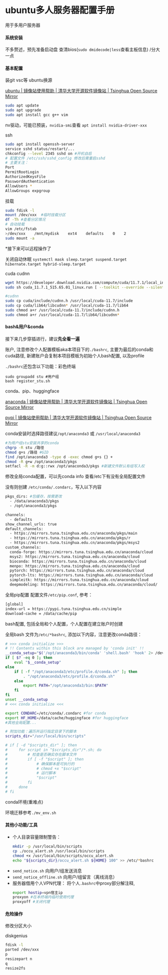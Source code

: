 # ubuntu多人服务器配置手册
用于多用户服务器
#### 系统安装
不多赘述，预先准备启动盘 查清bios(`sudo dmidecode|less`查看主板信息) /分大一点

#### 基本配置
装git vsc等 ubuntu换源

[ubuntu | 镜像站使用帮助 | 清华大学开源软件镜像站 | Tsinghua Open Source Mirror](https://mirrors.tuna.tsinghua.edu.cn/help/ubuntu/)

```bash
sudo apt update
sudo apt upgrade
sudo apt install gcc g++ vim
```

nv驱动，可能已预装，`nvidia-smi`查看
`apt install nvidia-driver-xxx`

ssh

``` bash
sudo apt install openssh-server
service sshd status/restart/... 
chkconfig --level 2345 sshd on #开机自启
# 配置文件 /etc/ssh/sshd_config 修改后需重启sshd
# 主要关注：
Port
PermitRootLogin
AuthorizedKeysFile
PasswordAuthentication
AllowUsers *
AllowGroups expgroup
```

挂载

```bash
sudo fdisk -l
mount /dev/xxx  #临时挂载分区
df -Th #查看分区情况
# 自动挂载
vim /etc/fstab
>/dev/xxx    /mnt/mydisk    ext4    defaults    0    2
sudo mount -a
```


*接下来可以远程操作了

关闭自动休眠
`systemctl mask sleep.target suspend.target hibernate.target hybrid-sleep.target`

cuda cudnn

```bash
wget https://developer.download.nvidia.com/compute/cuda/11.7.1/local_installers/cuda_11.7.1_515.65.01_linux.run
sudo sh cuda_11.7.1_515.65.01_linux.run [ --toolkit --override --silent]

#cudnn
sudo cp cuda/include/cudnn.h /usr/local/cuda-11.7/include
sudo cp cuda/lib64/libcudnn* /usr/local/cuda-11.7/lib64
sudo chmod a+r /usr/local/cuda-11.7/include/cudnn.h 
sudo chmod a+r /usr/local/cuda-11.7/lib64/libcudnn*
```

#### bash&用户&conda
接下来几步穿插进行，建议**先全看一遍**

账户, 注意修改个人配置模板aka本项目下的`./bashrc`, 主要为最后的conda和cuda路径, 新建账户会复制本项目模板为初始个人bash配置, 以及profile

`./bashrc`还包含以下功能：彩色终端

```
sudo groupadd stu #用户组
bash register_stu.sh
```

conda、pip、huggingface

[anaconda | 镜像站使用帮助 | 清华大学开源软件镜像站 | Tsinghua Open Source Mirror](https://mirrors.tuna.tsinghua.edu.cn/help/anaconda/)

[pypi | 镜像站使用帮助 | 清华大学开源软件镜像站 | Tsinghua Open Source Mirror](https://mirrors.tuna.tsinghua.edu.cn/help/pypi/)

conda安装时选择路径建议`/opt/anaconda3` 或 `/usr/local/anaconda3`
```bash
#为用户组stu安装共享的conda
chgrp -R stu /路径
chmod g+s /路径 #GID
find /opt/anaconda3 -type d -exec chmod g+s {} +
chmod -R g+w /opt/anaconda3/pkgs
setfacl -R -m d:g::rwx /opt/anaconda3/pkgs #新建文件默认有组写入权
```
修改全局conda配置，可以先conda info 查看/etc下有没有全局配置文件

没有则创建 `/etc/conda/.condarc`，写入以下内容

```bash
pkgs_dirs: #包缓存，按需更改
  - /data/anaconda3/pkgs
  - /opt/anaconda3/pkgs

channels:
  - defaults
show_channel_urls: true
default_channels:
  - https://mirrors.tuna.tsinghua.edu.cn/anaconda/pkgs/main
  - https://mirrors.tuna.tsinghua.edu.cn/anaconda/pkgs/r
  - https://mirrors.tuna.tsinghua.edu.cn/anaconda/pkgs/msys2
custom_channels:
  conda-forge: https://mirrors.tuna.tsinghua.edu.cn/anaconda/cloud
  msys2: https://mirrors.tuna.tsinghua.edu.cn/anaconda/cloud
  bioconda: https://mirrors.tuna.tsinghua.edu.cn/anaconda/cloud
  menpo: https://mirrors.tuna.tsinghua.edu.cn/anaconda/cloud
  pytorch: https://mirrors.tuna.tsinghua.edu.cn/anaconda/cloud
  pytorch-lts: https://mirrors.tuna.tsinghua.edu.cn/anaconda/cloud
  simpleitk: https://mirrors.tuna.tsinghua.edu.cn/anaconda/cloud
  deepmodeling: https://mirrors.tuna.tsinghua.edu.cn/anaconda/cloud/
```

全局pip配置 配置文件`/etc/pip.conf`, 参考：
```bash
[global]
index-url = https://pypi.tuna.tsinghua.edu.cn/simple
download-cache = /data/cache/pip
```

bash配置, 包括全局和个人配置，个人配置在建立账户时创建

全局bash 文件为`/etc/*bashrc`, 添加以下内容，注意更改conda路径：
```bash
# >>> conda initialize >>>
# !! Contents within this block are managed by 'conda init' !!
__conda_setup="$('/opt/anaconda3/bin/conda' 'shell.bash' 'hook' 2> /dev/null)"
if [ $? -eq 0 ]; then
    eval "$__conda_setup"
else
    if [ -f "/opt/anaconda3/etc/profile.d/conda.sh" ]; then
        . "/opt/anaconda3/etc/profile.d/conda.sh"
    else
        export PATH="/opt/anaconda3/bin:$PATH"
    fi
fi
unset __conda_setup
# <<< conda initialize <<<

export CONDARC=/etc/conda/.condarc #for conda
export HF_HOME=/data/cache/huggingface #for huggingface
#其他全局配置...

# 附加功能：遍历并运行指定目录下的脚本
scripts_dir="/usr/local/bin/scripts"

# if [ -d "$scripts_dir" ]; then
#     for script in "$scripts_dir"/*.sh; do
#         # 检查是否确实存在脚本文件
#         if [ -f "$script" ]; then
#             # 确保脚本是可执行的
#             # chmod +x "$script"
#             # 运行脚本
#             "$script"
#         fi
#     done
# fi
```

conda环境(重难点)

环境迁移参考`./mv_env.sh`

#### 其他小功能/工具

- 个人目录容量限制警告：
  ```bash
  mkdir -p /usr/local/bin/scripts
  cp ./occu_alert.sh /usr/local/bin/scripts
  chmod +x /usr/local/bin/scripts/occu_alert.sh
  echo "${scripts_dir}/occu_alert.sh ${HOME} 100" >> /etc/*bashrc 
  ```
- `send_notice.sh` 向用户/组发送消息
- `send_notice_offline.sh` 向用户/组留言（离线消息）
- 服务器借用个人VPN代理：
  将个人`.bashrc`中proxy部分解注释, 
  ```bash
  export hostip=vpn宿主ip
  proxyon #在本终端内临时使用代理
  proxyoff #关闭代理
  ```
#### 危险操作

修改分区大小

diskgenius

```bash
fdisk -l
parted /dev/xxx
p
resizepart n
q
resize2fs
```

